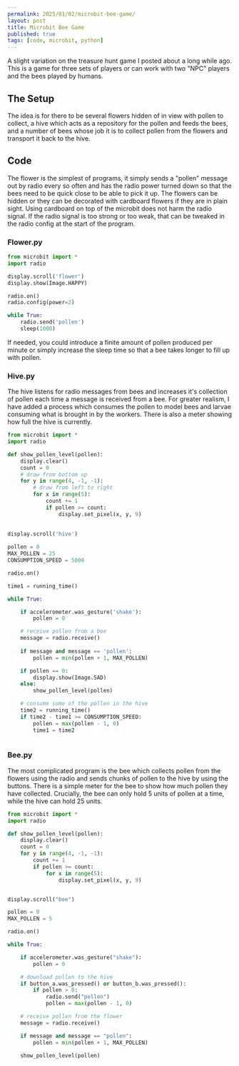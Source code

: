```yaml
---
permalink: 2025/01/02/microbit-bee-game/
layout: post
title: Microbit Bee Game
published: true
tags: [code, microbit, python]
---
```


A slight variation on the treasure hunt game I posted about a long while ago. This is a game for three sets of players or can work with two "NPC" players and the bees played by humans. 

## The Setup

The idea is for there to be several flowers hidden of in view with pollen to collect, a hive which acts as a repository for the pollen and feeds the bees, and a number of bees whose job it is
to collect pollen from the flowers and transport it back to the hive. 


## Code

The flower is the simplest of programs, it simply sends a "pollen" message out by radio every so often and has the radio power turned down so that the bees need to be quick close to be able to 
pick it up. The flowers can be hidden or they can be decorated with cardboard flowers if they are in plain sight. Using cardboard on top of the microbit does not harm the radio signal. If the radio signal
is too strong or too weak, that can be tweaked in the radio config at the start of the program. 

### Flower.py

```python
from microbit import *
import radio

display.scroll('flower')
display.show(Image.HAPPY)

radio.on()
radio.config(power=2)

while True:
    radio.send('pollen')
    sleep(1000)

```

If needed, you could introduce a finite amount of pollen produced per minute or simply increase the sleep time so that a bee takes longer to fill up with pollen.


### Hive.py

The hive listens for radio messages from bees and increases it's collection of pollen each time a message is received from a bee. For greater realism, I have added a process which 
consumes the pollen to model bees and larvae consuming what is brought in by the workers. There is also a meter showing how full the hive is currently.

```python
from microbit import *
import radio

def show_pollen_level(pollen):
    display.clear()
    count = 0
    # draw from bottom up
    for y in range(4, -1, -1):
        # draw from left to right
        for x in range(5):
            count += 1
            if pollen >= count:
                display.set_pixel(x, y, 9)
                
            
display.scroll('hive')

pollen = 0
MAX_POLLEN = 25
CONSUMPTION_SPEED = 5000

radio.on()

time1 = running_time()

while True:

    if accelerometer.was_gesture('shake'):
        pollen = 0

    # receive pollen from a bee
    message = radio.receive()
    
    if message and message == 'pollen':
        pollen = min(pollen + 1, MAX_POLLEN)

    if pollen == 0:
        display.show(Image.SAD)
    else:
        show_pollen_level(pollen)

    # consume some of the pollen in the hive
    time2 = running_time()
    if time2 - time1 >= CONSUMPTION_SPEED:
        pollen = max(pollen - 1, 0)
        time1 = time2
    
```

### Bee.py

The most complicated program is the bee which collects pollen from the flowers using the radio and sends chunks of pollen to the hive by using the buttons. There is a simple 
meter for the bee to show how much pollen they have collected. Crucially, the bee can only hold 5 units of pollen at a time, while the hive can hold 25 units. 

```python
from microbit import *
import radio

def show_pollen_level(pollen):
    display.clear()
    count = 0
    for y in range(4, -1, -1):
        count += 1
        if pollen >= count:
            for x in range(5):
                display.set_pixel(x, y, 9)


display.scroll("bee")

pollen = 0
MAX_POLLEN = 5

radio.on()

while True:

    if accelerometer.was_gesture("shake"):
        pollen = 0

    # download pollen to the hive
    if button_a.was_pressed() or button_b.was_pressed():
        if pollen > 0:
            radio.send("pollen")
            pollen = max(pollen - 1, 0)

    # receive pollen from the flower
    message = radio.receive()

    if message and message == "pollen":
        pollen = min(pollen + 1, MAX_POLLEN)

    show_pollen_level(pollen)

```
